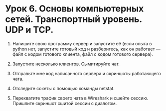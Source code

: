 # Урок 6. Основы компьютерных сетей. Транспортный уровень. UDP и TCP.
1. Напишите свою программу сервер и запустите её (если опыта в python нет, запустите готовый код и разберитесь, как он работает — файл с кодом готового клиента, файл с кодом готового сервера).

2. Запустите несколько клиентов. Сымитируйте чат.

3. Отправьте мне код написанного сервера  и скриншоты работающего чата.

4. Отследите сокеты с помощью команды netstat.

5. Перехватите трафик своего чата в Wireshark и cшейте сессию. Пришлите скриншот сшитой сессии с диалогом.
